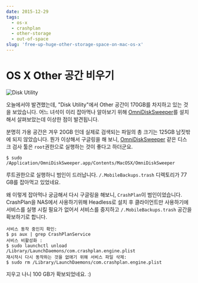 ```yaml
---
date: 2015-12-29
tags:
  - os-x
  - crashplan
  - other-storage
  - out-of-space
slug: 'free-up-huge-other-storage-space-on-mac-os-x'
---
```


# OS X Other 공간 비우기

![Disk Utility](../../../media/blog/2015-12-29-disk-utility-status.png)

오늘에서야 발견했는데, "Disk Utility"에서 Other 공간이 170GB를 차지하고 있는 것을 보았습니다.
어느 녀석이 이리 잡아먹나 알아보기 위해 [OmniDiskSweeper][]를 설치해서 살펴보았는데 이상한 점이 발견됩니다.

[OmniDiskSweeper]: https://www.omnigroup.com/more

분명히 가용 공간은 겨우 20GB 인데 실제로 검색되는 파일의 총 크기는 125GB 남짓밖에 되지 않았습니다.
뭔가 이상해서 구글링을 해 보니, [OmniDiskSweeper][] 같은 디스크 검사 툴은 `root`권한으로 실행하는 것이 좋다고 하더군요.

    $ sudo /Application/OmniDiskSweeper.app/Contents/MacOSX/OmniDiskSweeper

루트권한으로 실행하니 범인이 드러납니다.
`/.MobileBackups.trash` 디렉토리가 77 GB를 잡아먹고 있었네요.

왜 이렇게 잡아먹나 궁금해서 다시 구글링을 해보니, `CrashPlan`이 범인이었습니다.
CrashPlan을 NAS에서 사용하기위해 Headless로 설치 후 클라이언트만 사용하기에 서비스를 실행 시킬 필요가 없어서 서비스를 중지하고 `/.MobileBackups.trash` 공간을 확보하기로 합니다.

```
서비스 동작 중인지 확인:
$ ps aux | grep CrashPlanService
서비스 비활성화 :
$ sudo launchctl unload /Library/LaunchDaemons/com.crashplan.engine.plist
재시작시 다시 동작하는 것을 없애기 위해 서비스 파일 삭제:
$ sudo rm /Library/LaunchDaemons/com.crashplan.engine.plist
```

지우고 나니 100 GB가 확보되었네요. :)